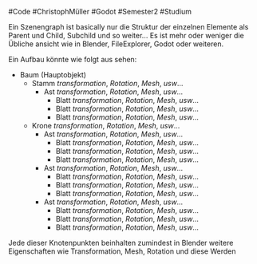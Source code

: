 #Code #ChristophMüller #Godot #Semester2 #Studium 

Ein Szenengraph ist basically nur die Struktur der einzelnen Elemente als Parent und Child, Subchild und so weiter...
Es ist mehr oder weniger die Übliche ansicht wie in Blender, FileExplorer, Godot oder weiteren. 

Ein Aufbau könnte wie folgt aus sehen:

- Baum (Hauptobjekt)
	- Stamm
	  $transformation,~Rotation,~Mesh,~usw\dots$
		- Ast
		  $transformation,~Rotation,~Mesh,~usw\dots$
			- Blatt
			  $transformation,~Rotation,~Mesh,~usw\dots$
			- Blatt
			  $transformation,~Rotation,~Mesh,~usw\dots$
			- Blatt
			  $transformation,~Rotation,~Mesh,~usw\dots$
	- Krone
	  $transformation,~Rotation,~Mesh,~usw\dots$
		- Ast
		  $transformation,~Rotation,~Mesh,~usw\dots$
			- Blatt
			  $transformation,~Rotation,~Mesh,~usw\dots$
			- Blatt
			  $transformation,~Rotation,~Mesh,~usw\dots$
			- Blatt
			  $transformation,~Rotation,~Mesh,~usw\dots$
		- Ast
		  $transformation,~Rotation,~Mesh,~usw\dots$
			- Blatt
			  $transformation,~Rotation,~Mesh,~usw\dots$
			- Blatt
			  $transformation,~Rotation,~Mesh,~usw\dots$
			- Blatt
			  $transformation,~Rotation,~Mesh,~usw\dots$
		- Ast
		  $transformation,~Rotation,~Mesh,~usw\dots$
			- Blatt
			  $transformation,~Rotation,~Mesh,~usw\dots$
			- Blatt
			  $transformation,~Rotation,~Mesh,~usw\dots$
			- Blatt
			  $transformation,~Rotation,~Mesh,~usw\dots$

Jede dieser Knotenpunkten beinhalten zumindest in Blender weitere Eigenschaften wie Transformation, Mesh, Rotation und diese Werden 